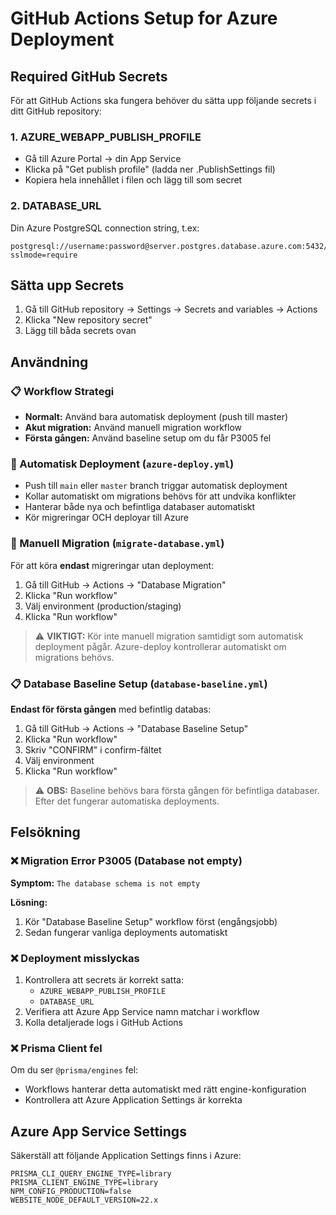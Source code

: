 # GitHub Actions Setup for Azure Deployment

## Required GitHub Secrets

För att GitHub Actions ska fungera behöver du sätta upp följande secrets i ditt GitHub repository:

### 1. AZURE_WEBAPP_PUBLISH_PROFILE
- Gå till Azure Portal → din App Service
- Klicka på "Get publish profile" (ladda ner .PublishSettings fil)
- Kopiera hela innehållet i filen och lägg till som secret

### 2. DATABASE_URL
Din Azure PostgreSQL connection string, t.ex:
```
postgresql://username:password@server.postgres.database.azure.com:5432/database?sslmode=require
```

## Sätta upp Secrets

1. Gå till GitHub repository → Settings → Secrets and variables → Actions
2. Klicka "New repository secret"
3. Lägg till båda secrets ovan

## Användning

### 📋 Workflow Strategi
- **Normalt:** Använd bara automatisk deployment (push till master)
- **Akut migration:** Använd manuell migration workflow
- **Första gången:** Använd baseline setup om du får P3005 fel

### 🚀 Automatisk Deployment (`azure-deploy.yml`)
- Push till `main` eller `master` branch triggar automatisk deployment
- Kollar automatiskt om migrations behövs för att undvika konflikter
- Hanterar både nya och befintliga databaser automatiskt
- Kör migreringar OCH deployar till Azure

### 🔄 Manuell Migration (`migrate-database.yml`)
För att köra **endast** migreringar utan deployment:
1. Gå till GitHub → Actions → "Database Migration"
2. Klicka "Run workflow"
3. Välj environment (production/staging)
4. Klicka "Run workflow"

> ⚠️ **VIKTIGT:** Kör inte manuell migration samtidigt som automatisk deployment pågår. Azure-deploy kontrollerar automatiskt om migrations behövs.

### 📋 Database Baseline Setup (`database-baseline.yml`)
**Endast för första gången** med befintlig databas:
1. Gå till GitHub → Actions → "Database Baseline Setup"
2. Klicka "Run workflow"
3. Skriv "CONFIRM" i confirm-fältet
4. Välj environment
5. Klicka "Run workflow"

> ⚠️ **OBS:** Baseline behövs bara första gången för befintliga databaser. Efter det fungerar automatiska deployments.

## Felsökning

### ❌ Migration Error P3005 (Database not empty)
**Symptom:** `The database schema is not empty`

**Lösning:**
1. Kör "Database Baseline Setup" workflow först (engångsjobb)
2. Sedan fungerar vanliga deployments automatiskt

### ❌ Deployment misslyckas
1. Kontrollera att secrets är korrekt satta:
   - `AZURE_WEBAPP_PUBLISH_PROFILE`
   - `DATABASE_URL`
2. Verifiera att Azure App Service namn matchar i workflow
3. Kolla detaljerade logs i GitHub Actions

### ❌ Prisma Client fel
Om du ser `@prisma/engines` fel:
- Workflows hanterar detta automatiskt med rätt engine-konfiguration
- Kontrollera att Azure Application Settings är korrekta

## Azure App Service Settings

Säkerställ att följande Application Settings finns i Azure:

```
PRISMA_CLI_QUERY_ENGINE_TYPE=library
PRISMA_CLIENT_ENGINE_TYPE=library
NPM_CONFIG_PRODUCTION=false
WEBSITE_NODE_DEFAULT_VERSION=22.x
```